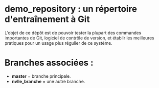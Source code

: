 # demo_repository : un répertoire d'entraînement à Git
L'objet de ce dépôt est de pouvoir tester la plupart des commandes importantes de Git, logiciel de contrôle de version, et établir les meilleures pratiques pour un usage plus régulier de ce système.

# Branches associées :
- **master** = branche principale.
- **nvlle_branche** = une autre branche.